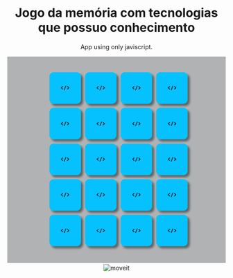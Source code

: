 <h1 align="center">
<br>
  Jogo da memória com tecnologias que possuo conhecimento
<br>
</h1>

<p align="center"> App using only javiscript.</p>

<div align="center">
  <img src="./github/jogo.gif" alt="moveit">
  <img src="./github/jogo.jpg" alt="moveit">
</div>
